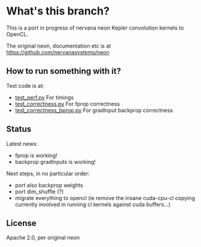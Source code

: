# What's this branch?

This is a port in progress of nervana neon Kepler convolution kernels to OpenCL.

The original neon, documentation etc is at https://github.com/nervanasystems/neon

## How to run something with it?

Test code is at:
- [test_perf.py](test_perf.py)  For timings
- [test_correctness.py](test_correctness.py)   For fprop correctness
- [test_correctness_bprop.py](test_correctness_bprop.py)    For gradInput backprop correctness

## Status

Latest news:
- fprop is working!
- backprop gradInputs is working!

Next steps, in no particular order:
- port also backprop weights
- port dim_shuffle (?)
- migrate everything to opencl (ie remove the insane cuda-cpu-cl copying currently involved in running
cl kernels against cuda buffers...)

## License

Apache 2.0, per original neon

